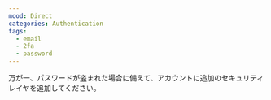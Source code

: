 ```yaml
---
mood: Direct
categories: Authentication
tags:
  - email
  - 2fa
  - password
---
```

万が一、パスワードが盗まれた場合に備えて、アカウントに追加のセキュリティレイヤを追加してください。